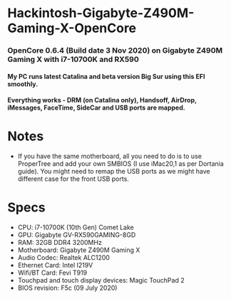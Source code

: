 # Hackintosh-Gigabyte-Z490M-Gaming-X-OpenCore
### OpenCore 0.6.4 (Build date 3 Nov 2020) on Gigabyte Z490M Gaming X with i7-10700K and RX590

#### My PC runs latest Catalina and beta version Big Sur using this EFI smoothly. 
#### Everything works - DRM (on Catalina only), Handsoff, AirDrop, iMessages, FaceTime, SideCar and USB ports are mapped.

# Notes

- If you have the same motherboard, all you need to do is to use ProperTree and add your own SMBIOS (I use iMac20,1 as per Dortania guide). You might need to remap the USB ports as we might have different case for the front USB ports.

# Specs

- CPU: i7-10700K (10th Gen) Comet Lake
- GPU: Gigabyte GV-RX590GAMING-8GD
- RAM: 32GB DDR4 3200MHz
- Motherboard: Gigabyte Z490M Gaming X
- Audio Codec: Realtek ALC1200
- Ethernet Card: Intel I219V
- Wifi/BT Card: Fevi T919
- Touchpad and touch display devices: Magic TouchPad 2
- BIOS revision: F5c (09 July 2020)
